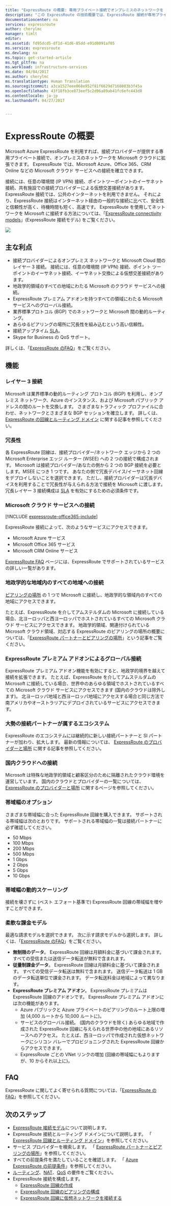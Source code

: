 ```yaml
---
title: "ExpressRoute の概要: 専用プライベート接続でオンプレミスのネットワークを Azure に拡張する | Microsoft Docs"
description: "この ExpressRoute の技術概要では、ExpressRoute 接続が専用プライベート接続を介してオンプレミスのネットワークを Azure に拡張するしくみについて説明します。"
documentationcenter: na
services: expressroute
author: cherylmc
manager: timlt
editor: 
ms.assetid: fd95dcd5-df1d-41d6-85dd-e91d0091af05
ms.service: expressroute
ms.devlang: na
ms.topic: get-started-article
ms.tgt_pltfrm: na
ms.workload: infrastructure-services
ms.date: 04/04/2017
ms.author: cherylmc
ms.translationtype: Human Translation
ms.sourcegitcommit: a3ca1527eee068e952f81f6629d7160803b3f45a
ms.openlocfilehash: 43f18fb3ce873eef5c2d96a89ab41fc6efc443d8
ms.contentlocale: ja-jp
ms.lasthandoff: 04/27/2017


---
```

# <a name="expressroute-overview"></a>ExpressRoute の概要
Microsoft Azure ExpressRoute を利用すれば、接続プロバイダーが提供する専用プライベート接続で、オンプレミスのネットワークを Microsoft クラウドに拡張できます。 ExpressRoute では、Microsoft Azure、Office 365、CRM Online などの Microsoft クラウド サービスへの接続を確立できます。 

接続には、任意の環境間 (IP VPN) 接続、ポイントツーポイントのイーサネット接続、共有施設での接続プロバイダーによる仮想交差接続があります。 ExpressRoute 接続では、公共のインターネットを利用できません。 それにより、ExpressRoute 接続はインターネット経由の一般的な接続に比べて、安全性と信頼性が高く、待機時間も短く、高速です。 ExpressRoute を使用してネットワークを Microsoft に接続する方法については、「[ExpressRoute connectivity models](expressroute-connectivity-models.md)」(ExpressRoute 接続モデル) をご覧ください。

![](./media/expressroute-introduction/expressroute-connection-overview.png)

## <a name="key-benefits"></a>主な利点

* 接続プロバイダーによるオンプレミス ネットワークと Microsoft Cloud 間のレイヤー 3 接続。 接続には、任意の環境間 (IP VPN) 接続、ポイント ツー ポイントのイーサネット接続、イーサネット交換による仮想交差接続があります。
* 地政学的領域のすべての地域にわたる Microsoft のクラウド サービスへの接続。
* ExpressRoute プレミアム アドオンを持つすべての領域にわたる Microsoft サービスへのグローバル接続。
* 業界標準プロトコル (BGP) でのネットワークと Microsoft 間の動的ルーティング。
* あらゆるピアリングの場所に冗長性を組み込むという高い信頼性。
* 接続アップタイム [SLA](https://azure.microsoft.com/support/legal/sla/)。
* Skype for Business の QoS サポート。

詳しくは、「[ExpressRoute のFAQ](expressroute-faqs.md)」をご覧ください。

## <a name="features"></a>機能

### <a name="layer-3-connectivity"></a>レイヤー 3 接続
Microsoft は業界標準の動的ルーティング プロトコル (BGP) を利用し、オンプレミス ネットワーク、Azure のインスタンス、および Microsoft パブリック アドレスの間のルートを交換します。  さまざまなトラフィック プロファイルに合わせ、ネットワークとさまざまな BGP セッションを確立します。 詳しくは、 [ExpressRoute の回線とルーティング ドメイン](expressroute-circuit-peerings.md) に関する記事を参照してください。

### <a name="redundancy"></a>冗長性
各 ExpressRoute 回線は、接続プロバイダー/ネットワーク エッジから 2 つの Microsoft Enterprise エッジ ルーター (WSEE) への 2 つの接続で構成されます。 Microsoft は接続プロバイダー/あなたの側から 2 つの BGP 接続を必要とします。MSEE につき 1 つです。 あなたの側で冗長デバイス/イーサネット回線をデプロイしないことを選択できます。 ただし、接続プロバイダーは冗長デバイスを利用することで冗長性が与えられる方法で接続を Microsoft に渡します。 冗長レイヤー 3 接続構成は [SLA](https://azure.microsoft.com/support/legal/sla/) を有効にするための必須条件です。

### <a name="connectivity-to-microsoft-cloud-services"></a>Microsoft クラウド サービスへの接続
[!INCLUDE [expressroute-office365-include](../../includes/expressroute-office365-include.md)]

ExpressRoute 接続によって、次のようなサービスにアクセスできます。

* Microsoft Azure サービス
* Microsoft Office 365 サービス
* Microsoft CRM Online サービス 

[ExpressRoute FAQ](expressroute-faqs.md) ページには、ExpressRoute でサポートされているサービスの詳しい一覧があります。

### <a name="connectivity-to-all-regions-within-a-geopolitical-region"></a>地政学的な地域内のすべての地域への接続
[ピアリングの場所](expressroute-locations.md) の 1 つで Microsoft に接続し、地政学的な領域内のすべての地域にアクセスできます。 

たとえば、ExpressRoute を介してアムステルダムの Microsoft に接続している場合、北ヨーロッパと西ヨーロッパでホストされているすべての Microsoft クラウド サービスにアクセスできます。 地政学的領域、関連付けられている Microsoft クラウド領域、対応する ExpressRoute のピアリングの場所の概要については、「[ExpressRoute パートナーとピアリングの場所](expressroute-locations.md)」という記事をご覧ください。

### <a name="global-connectivity-with-expressroute-premium-add-on"></a>ExpressRoute プレミアム アドオンによるグローバル接続
ExpressRoute プレミアム アドオン機能を有効にすると、地政学的境界を越えて接続を拡張できます。 たとえば、ExpressRoute を介してアムステルダムの Microsoft に接続している場合、世界中のあらゆる領域でホストされているすべての Microsoft クラウド サービスにアクセスできます (国内のクラウドは除外します)。 北ヨーロッパ地域と西ヨーロッパ地域にアクセスする場合と同じ方法で南アメリカやオーストラリアにデプロイされているサービスにアクセスできます。

### <a name="rich-connectivity-partner-ecosystem"></a>大勢の接続パートナーが属するエコシステム
ExpressRoute のエコシステムには継続的に新しい接続パートナーと SI パートナーが加わり、拡大します。 最新の情報については、 [ExpressRoute のプロバイダーと場所](expressroute-locations.md) に関する記事を参照してください。

### <a name="connectivity-to-national-clouds"></a>国内クラウドへの接続
Microsoft は特殊な地政学的領域と顧客区分のために隔離されたクラウド環境を運営しています。 国内のクラウドとプロバイダーの一覧については、 [ExpressRoute のプロバイダーと場所](expressroute-locations.md) に関するページを参照してください。

### <a name="bandwidth-options"></a>帯域幅のオプション
さまざまな帯域幅に合った ExpressRoute 回線を購入できます。 サポートされる帯域幅は次のとおりです。 サポートされる帯域幅の一覧は接続パートナーに必ず確認してください。

* 50 Mbps
* 100 Mbps
* 200 Mbps
* 500 Mbps
* 1 Gbps
* 2 Gbps
* 5 Gbps
* 10 Gbps

### <a name="dynamic-scaling-of-bandwidth"></a>帯域幅の動的スケーリング
接続を壊さずに (ベスト エフォート基準で) ExpressRoute 回線の帯域幅を増やすことができます。 

### <a name="flexible-billing-models"></a>柔軟な課金モデル
最適な請求モデルを選択できます。 次に示す請求モデルから選択します。 詳しくは、「[ExpressRoute のFAQ](expressroute-faqs.md)」をご覧ください。

* **無制限のデータ**。 ExpressRoute 回線は月額料金に基づいて課金されます。すべての受信または送信データ転送が無料で含まれます。 
* **従量制課金データ**。 ExpressRoute 回線は月額料金に基づいて課金されます。 すべての受信データ転送は無料で含まれます。 送信データ転送は 1 GB のデータ転送単位で課金されます。 データ転送料金は地域によって異なります。
* **ExpressRoute プレミアム アドオン**。 ExpressRoute プレミアムは ExpressRoute 回線のアドオンです。 ExpressRoute プレミアム アドオンには次の機能があります。 
  * Azure パブリックと Azure プライベートのピアリングのルート上限の増加 (4,000 ルートから 10,000 ルートに)。
  * サービスのグローバル接続。 (国内のクラウドを除く) あらゆる地域で作成された ExpressRoute 回線に与えられる世界中の他の地域にあるリソースへのアクセス。 たとえば、西ヨーロッパで作成された仮想ネットワークにシリコン バレーでプロビジョニングされた ExpressRoute 回線からアクセスできます。
  * ExpressRoute ごとの VNet リンクの増加 (回線の帯域幅にもよりますが、10 からそれ以上に)。

## <a name="faq"></a>FAQ

ExpressRoute に関してよく寄せられる質問については、「[ExpressRoute の FAQ](expressroute-faqs.md)」を参照してください。

## <a name="next-steps"></a>次のステップ

* [ExpressRoute 接続モデル](expressroute-connectivity-models.md)について説明します。
* ExpressRoute 接続とルーティング ドメインについて説明します。 「 [ExpressRoute 回線とルーティング ドメイン](expressroute-circuit-peerings.md)」を参照してください。
* サービス プロバイダーを検索します。 「 [ExpressRoute パートナーとピアリングの場所](expressroute-locations.md)」を参照してください。
* すべての前提条件を満たしていることを確認します。 「 [Azure ExpressRoute の前提条件](expressroute-prerequisites.md)」を参照してください。
* [ルーティング](expressroute-routing.md)、[NAT](expressroute-nat.md)、[QoS](expressroute-qos.md) の要件をご覧ください。
* ExpressRoute 接続を構成します。
  * [ExpressRoute 回線の作成](expressroute-howto-circuit-portal-resource-manager.md)
  * [ExpressRoute 回線のピアリングの構成](expressroute-howto-routing-portal-resource-manager.md)
  * [ExpressRoute 回線に仮想ネットワークを接続する](expressroute-howto-linkvnet-portal-resource-manager.md)

